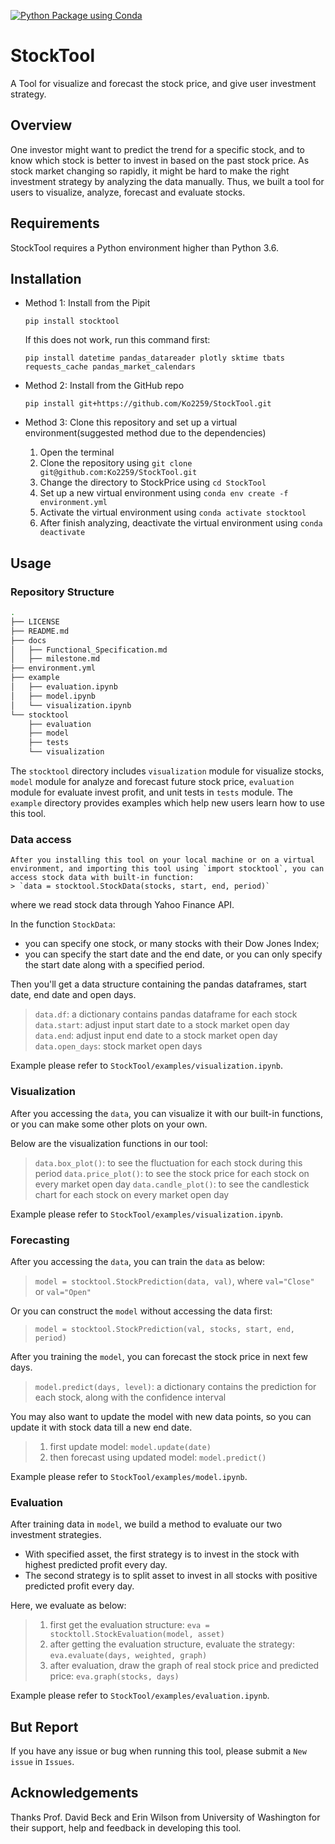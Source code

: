 [![Python Package using 
Conda](https://github.com/Ko2259/StockPrice/actions/workflows/python-package-conda.yml/badge.svg)](https://github.com/Ko2259/StockPrice/actions/workflows/python-package-conda.yml)
# StockTool
A Tool for visualize and forecast the stock price, and give user investment strategy.

## Overview

One investor might want to predict the trend for a specific stock, and to know which stock is better to invest in based on the past stock price. As stock market changing so rapidly, it might be hard to make the right investment strategy by analyzing the data manually. Thus, we built a tool for users to visualize, analyze, forecast and evaluate stocks.

## Requirements

StockTool requires a Python environment higher than Python 3.6.

## Installation

- Method 1: Install from the Pipit

	`pip install stocktool`

	If this does not work, run this command first:

	`pip install datetime pandas_datareader plotly sktime tbats requests_cache pandas_market_calendars`

- Method 2: Install from the GitHub repo

	`pip install git+https://github.com/Ko2259/StockTool.git`

- Method 3: Clone this repository and set up a virtual environment(suggested method due to the dependencies)

	1. Open the terminal
	2. Clone the repository using `git clone git@github.com:Ko2259/StockTool.git`
	3. Change the directory to StockPrice using `cd StockTool`
	4. Set up a new virtual environment using `conda env create -f environment.yml`
	5. Activate the virtual environment using `conda activate stocktool`
	6. After finish analyzing, deactivate the virtual environment using `conda deactivate`


## Usage

### Repository Structure

```bash
.
├── LICENSE
├── README.md
├── docs
│   ├── Functional_Specification.md
│   ├── milestone.md
├── environment.yml
├── example
│   ├── evaluation.ipynb
│   ├── model.ipynb
│   └── visualization.ipynb
└── stocktool
    ├── evaluation
    ├── model
    ├── tests
    └── visualization
```

The `stocktool` directory includes `visualization` module for visualize stocks, `model` module for analyze and forecast future stock price, `evaluation` module for evaluate invest profit, and unit tests in `tests` module. The `example` directory provides examples which help new users learn how to use this tool.

### Data access

	After you installing this tool on your local machine or on a virtual environment, and importing this tool using `import stocktool`, you can access stock data with built-in function:
	> `data = stocktool.StockData(stocks, start, end, period)`

where we read stock data through Yahoo Finance API.

In the function `StockData`:

- you can specify one stock, or many stocks with their Dow Jones Index;
-  you can specify the start date and the end date, or you can only specify the start date along with a specified period.

Then you'll get a data structure containing the pandas dataframes, start date, end date and open days.
> `data.df`: a dictionary contains pandas dataframe for each stock
> `data.start`: adjust input start date to a stock market open day
> `data.end`: adjust input end date to a stock market open day
> `data.open_days`: stock market open days

Example please refer to `StockTool/examples/visualization.ipynb`.

### Visualization

After you accessing the `data`, you can visualize it with our built-in functions, or you can make some other plots on your own.

Below are the visualization functions in our tool:

> `data.box_plot()`: to see the fluctuation for each stock during this period
> `data.price_plot()`: to see the stock price for each stock on every market open day
> `data.candle_plot()`: to see the candlestick chart for each stock on every market open day

Example please refer to `StockTool/examples/visualization.ipynb`.

### Forecasting

After you accessing the `data`, you can train the `data` as below:
> `model = stocktool.StockPrediction(data, val)`, where `val="Close"` or `val="Open"`

Or you can construct the `model` without accessing the data first:
> `model = stocktool.StockPrediction(val, stocks, start, end, period)`

After you training the `model`, you can forecast the stock price in next few days.
> `model.predict(days, level)`: a dictionary contains the prediction for each stock, along with the confidence interval

You may also want to update the model with new data points, so you can update it with stock data till a new end date.
> 1. first update model: `model.update(date)`
> 2. then forecast using updated model: `model.predict()`

Example please refer to `StockTool/examples/model.ipynb`.

### Evaluation

After training data in `model`, we build a method to evaluate our two investment strategies.

- With specified asset, the first strategy is to invest in the stock with highest predicted profit every day.
- The second strategy is to split asset to invest in all stocks with positive predicted profit every day.

Here, we evaluate as below:

> 1. first get the evaluation structure: `eva = stocktoll.StockEvaluation(model, asset)`
> 2. after getting the evaluation structure, evaluate the strategy: `eva.evaluate(days, weighted, graph)`
> 3. after evaluation, draw the graph of real stock price and predicted price: `eva.graph(stocks, days)`

Example please refer to `StockTool/examples/evaluation.ipynb`.

## But Report

If you have any issue or bug when running this tool, please submit a `New issue` in `Issues`.


## Acknowledgements

Thanks Prof. David Beck and Erin Wilson from University of Washington for their support, help and feedback in developing this tool.
